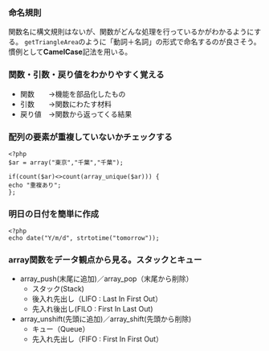 ### 命名規則
関数名に構文規則はないが、関数がどんな処理を行っているかがわかるようにする。
```getTriangleArea```のように「動詞＋名詞」の形式で命名するのが良さそう。
慣例として**CamelCase**記法を用いる。

### 関数・引数・戻り値をわかりやすく覚える
- 関数　　→機能を部品化したもの  
- 引数　　→関数にわたす材料  
- 戻り値　→関数から返ってくる結果  

### 配列の要素が重複していないかチェックする
```
<?php
$ar = array("東京","千葉","千葉");

if(count($ar)<>count(array_unique($ar))) {
echo "重複あり";
};
```
  
### 明日の日付を簡単に作成

```
<?php
echo date("Y/m/d", strtotime("tomorrow"));
```
  
### array関数をデータ観点から見る。スタックとキュー
- array_push(末尾に追加)／array_pop（末尾から削除）
  - スタック(Stack)
  - 後入れ先出し（LIFO : Last In First Out）
  - 先入れ後出し(FILO : First In Last Out)
- array_unshift(先頭に追加)／array_shift(先頭から削除)
  - キュー（Queue）
  - 先入れ先出し（FIFO : First In First Out）

